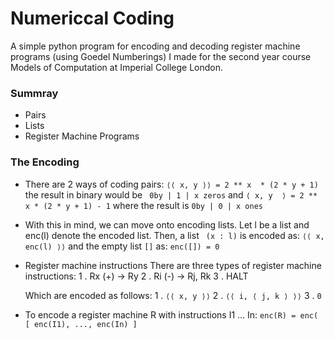 # Numericcal Coding

A simple python program for encoding and decoding register machine programs (using Goedel Numberings) I made for the second year course Models of Computation at Imperial College London.
### Summray
- Pairs
- Lists
- Register Machine Programs

### The Encoding
- There are 2 ways of coding pairs:
 `⟨⟨ x, y ⟩⟩ = 2 ** x  * (2 * y + 1)`
the result in binary would be 
` 0by | 1 | x zeros`
and
`⟨ x, y  ⟩ = 2 ** x * (2 * y + 1) - 1`
where the result is
`0by | 0 | x ones`

- With this in mind, we can move onto encoding lists. Let l be a list and enc(l) denote the encoded list. Then, a list ` (x : l)` is encoded as:
`⟨⟨ x, enc(l) ⟩⟩`
and the empty list `[]` as:
`enc([]) = 0`

- Register machine instructions
There are three types of register machine instructions:
1   . Rx (+) -> Ry
2   . Ri (-) -> Rj, Rk
3   . HALT

    Which are encoded as follows:
1   . `⟨⟨ x, y ⟩⟩`
2   . `⟨⟨ i, ⟨ j, k ⟩ ⟩⟩`
3   . `0`
    
- To encode a register machine R with instructions I1 ... In:
`enc(R) = enc( [ enc(I1), ..., enc(In) ]`
